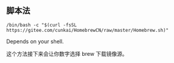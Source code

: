 ## 脚本法

```
/bin/bash -c "$(curl -fsSL https://gitee.com/cunkai/HomebrewCN/raw/master/Homebrew.sh)"
```

Depends on your shell.

这个方法接下来会让你数字选择 brew 下载镜像源。

